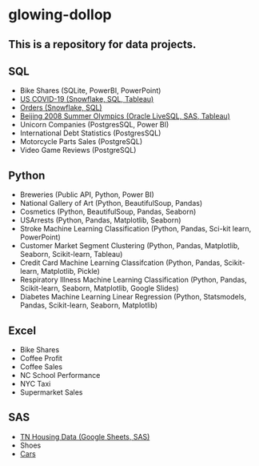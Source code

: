 # glowing-dollop

## This is a repository for data projects.

## SQL
- Bike Shares (SQLite, PowerBI, PowerPoint)
- [US COVID-19 (Snowflake, SQL, Tableau)](https://github.com/Sarah269/Data-Cleaning-COVID19)
- [Orders (Snowflake, SQL)](https://github.com/Sarah269/Data-Exploration-Orders)
- [Beijing 2008 Summer Olympics (Oracle LiveSQL, SAS, Tableau)](https://github.com/Sarah269/Olympics-Data-Exploration)
- Unicorn Companies (PostgresSQL, Power BI)
- International Debt Statistics (PostgresSQL)
- Motorcycle Parts Sales (PostgreSQL)
- Video Game Reviews (PostgreSQL)


## Python
- Breweries (Public API, Python, Power BI)
- National Gallery of Art (Python, BeautifulSoup, Pandas)
- Cosmetics (Python, BeautifulSoup, Pandas, Seaborn)
- USArrests (Python, Pandas, Matplotlib, Seaborn)
- Stroke Machine Learning Classification (Python, Pandas, Sci-kit learn, PowerPoint)
- Customer Market Segment Clustering (Python, Pandas, Matplotlib, Seaborn, Scikit-learn, Tableau)
- Credit Card Machine Learning Classifcation (Python, Pandas, Scikit-learn, Matplotlib, Pickle)
- Respiratory Illness Machine Learning Classification (Python, Pandas, Scikit-learn, Seaborn, Matplotlib, Google Slides)
- Diabetes Machine Learning Linear Regression (Python, Statsmodels, Pandas, Scikit-learn, Seaborn, Matplotlib)
  
## Excel
- Bike Shares
- Coffee Profit
- Coffee Sales
- NC School Performance
- NYC Taxi
- Supermarket Sales


## SAS
- [TN Housing Data (Google Sheets, SAS)](https://github.com/Sarah269/Data-Cleaning-Project)
- Shoes 
- [Cars](https://github.com/Sarah269/Data-Exploration-Cars)




  
